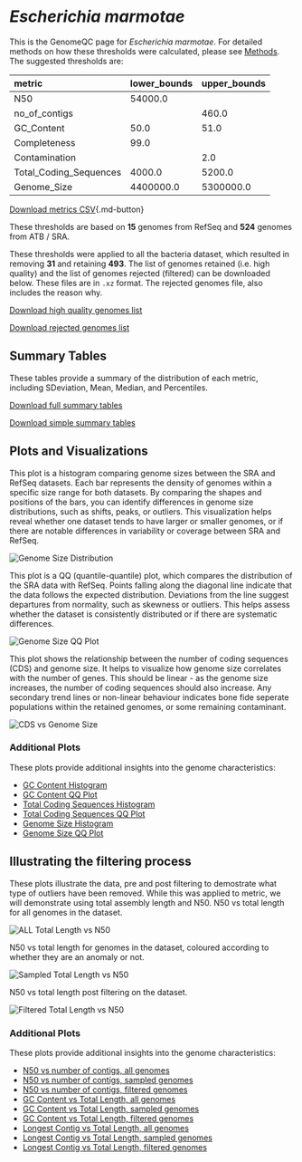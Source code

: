 # *Escherichia marmotae*

This is the GenomeQC page for *Escherichia marmotae*. For detailed methods on how these thresholds were calculated, please see [Methods](../../methods.md).
The suggested thresholds are: 

| metric                 | lower_bounds   | upper_bounds   |
|:-----------------------|:---------------|:---------------|
| N50                    | 54000.0        |                |
| no_of_contigs          |                | 460.0          |
| GC_Content             | 50.0           | 51.0           |
| Completeness           | 99.0           |                |
| Contamination          |                | 2.0            |
| Total_Coding_Sequences | 4000.0         | 5200.0         |
| Genome_Size            | 4400000.0      | 5300000.0      |

[Download metrics CSV](Escherichia_marmotae_metrics.csv){.md-button}


These thresholds are based on **15** genomes from RefSeq and **524** genomes from ATB / SRA.

These thresholds were applied to all the bacteria dataset, which resulted in removing **31** and retaining **493**.
The list of genomes retained (i.e. high quality) and the list of genomes rejected (filtered) can be downloaded below. These files are in `.xz` format. The rejected genomes file, also includes the reason why.

[Download high quality genomes list](Escherichia_marmotae_high_quality_genomes.csv.xz)


[Download rejected genomes list](Escherichia_marmotae_filtered_out_genomes.csv.xz)



## Summary Tables
These tables provide a summary of the distribution of each metric, including SDeviation, Mean, Median, and Percentiles.

[Download full summary tables](summary.csv)

[Download simple summary tables](selected_summary.csv)

## Plots and Visualizations

This plot is a histogram comparing genome sizes between the SRA and RefSeq datasets. Each bar represents the density of genomes within a specific size range for both datasets. By comparing the shapes and positions of the bars, you can identify differences in genome size distributions, such as shifts, peaks, or outliers. This visualization helps reveal whether one dataset tends to have larger or smaller genomes, or if there are notable differences in variability or coverage between SRA and RefSeq.

![Genome Size Distribution](Genome_Size_refseq_histogram_kde.png)

This plot is a QQ (quantile-quantile) plot, which compares the distribution of the SRA data with RefSeq. Points falling along the diagonal line indicate that the data follows the expected distribution. Deviations from the line suggest departures from normality, such as skewness or outliers. This helps assess whether the dataset is consistently distributed or if there are systematic differences.

![Genome Size QQ Plot](Genome_Size_refseq_qqplot.png)

This plot shows the relationship between the number of coding sequences (CDS) and genome size. It helps to visualize how genome size correlates with the number of genes. This should be linear - as the genome size increases, the number of coding sequences should also increase. Any secondary trend lines or non-linear behaviour indicates bone fide seperate populations within the retained genomes, or some remaining contaminant. 

![CDS vs Genome Size](Escherichia_marmotae_CDS_vs_Genome_Size.png)

### Additional Plots

These plots provide additional insights into the genome characteristics:

- [GC Content Histogram](GC_Content_refseq_histogram_kde.png)
- [GC Content QQ Plot](GC_Content_refseq_qqplot.png)
- [Total Coding Sequences Histogram](Total_Coding_Sequences_refseq_histogram_kde.png)
- [Total Coding Sequences QQ Plot](Total_Coding_Sequences_refseq_qqplot.png)
- [Genome Size Histogram](Genome_Size_refseq_histogram_kde.png)
- [Genome Size QQ Plot](Genome_Size_refseq_qqplot.png)
## Illustrating the filtering process
These plots illustrate the data, pre and post filtering to demostrate what type of outliers have been removed. While this was applied to metric, we will demonstrate using total assembly length and N50.
N50 vs total length for all genomes in the dataset.

![ALL Total Length vs N50](Escherichia_marmotae_all_total_length_N50.png)

N50 vs total length for genomes in the dataset, coloured according to whether they are an anomaly or not.

![Sampled Total Length vs N50](Escherichia_marmotae_sample_total_length_N50.png)

N50 vs total length post filtering on the dataset.

![Filtered Total Length vs N50](Escherichia_marmotae_filt_total_length_N50.png)

### Additional Plots

These plots provide additional insights into the genome characteristics:

- [N50 vs number of contigs, all genomes](Escherichia_marmotae_all_N50_number.png)
- [N50 vs number of contigs, sampled genomes](Escherichia_marmotae_sample_N50_number.png)
- [N50 vs number of contigs, filtered genomes](Escherichia_marmotae_filt_N50_number.png)
- [GC Content vs Total Length, all genomes](Escherichia_marmotae_all_total_length_GC_Content.png)
- [GC Content vs Total Length, sampled genomes](Escherichia_marmotae_sample_total_length_GC_Content.png)
- [GC Content vs Total Length, filtered genomes](Escherichia_marmotae_filt_total_length_GC_Content.png)
- [Longest Contig vs Total Length, all genomes](Escherichia_marmotae_all_total_length_longest.png)
- [Longest Contig vs Total Length, sampled genomes](Escherichia_marmotae_sample_total_length_longest.png)
- [Longest Contig vs Total Length, filtered genomes](Escherichia_marmotae_filt_total_length_longest.png)
